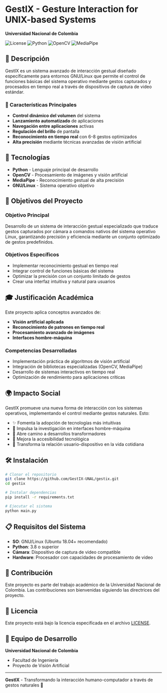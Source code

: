 # GestIX - Gesture Interaction for UNIX-based Systems

**Universidad Nacional de Colombia**

![License](https://img.shields.io/github/license/GestIX-UNAL/gestix)
![Python](https://img.shields.io/badge/python-3.11+-blue.svg)
![OpenCV](https://img.shields.io/badge/opencv-4.0+-green.svg)
![MediaPipe](https://img.shields.io/badge/mediapipe-latest-orange.svg)

## 📖 Descripción

GestIX es un sistema avanzado de interacción gestual diseñado específicamente para entornos GNU/Linux que permite el control de funciones básicas del sistema operativo mediante gestos capturados y procesados en tiempo real a través de dispositivos de captura de video estándar.

### 🎯 Características Principales

- **Control dinámico del volumen** del sistema
- **Lanzamiento automatizado** de aplicaciones
- **Navegación entre aplicaciones** activas
- **Regulación del brillo** de pantalla
- **Reconocimiento en tiempo real** con 6-8 gestos optimizados
- **Alta precisión** mediante técnicas avanzadas de visión artificial

## 🔧 Tecnologías

- **Python** - Lenguaje principal de desarrollo
- **OpenCV** - Procesamiento de imágenes y visión artificial
- **MediaPipe** - Reconocimiento gestual de alta precisión
- **GNU/Linux** - Sistema operativo objetivo

## 🚀 Objetivos del Proyecto

### Objetivo Principal
Desarrollo de un sistema de interacción gestual especializado que traduce gestos capturados por cámara a comandos nativos del sistema operativo Linux, garantizando precisión y eficiencia mediante un conjunto optimizado de gestos predefinidos.

### Objetivos Específicos
- Implementar reconocimiento gestual en tiempo real
- Integrar control de funciones básicas del sistema
- Optimizar la precisión con un conjunto limitado de gestos
- Crear una interfaz intuitiva y natural para usuarios

## 🎓 Justificación Académica

Este proyecto aplica conceptos avanzados de:
- **Visión artificial aplicada**
- **Reconocimiento de patrones en tiempo real**
- **Procesamiento avanzado de imágenes**
- **Interfaces hombre-máquina**

### Competencias Desarrolladas
- Implementación práctica de algoritmos de visión artificial
- Integración de bibliotecas especializadas (OpenCV, MediaPipe)
- Desarrollo de sistemas interactivos en tiempo real
- Optimización de rendimiento para aplicaciones críticas

## 🌍 Impacto Social

GestIX promueve una nueva forma de interacción con los sistemas operativos, implementando el control mediante gestos naturales. Esto:

- ✨ Fomenta la adopción de tecnologías más intuitivas
- 🔬 Impulsa la investigación en interfaces hombre-máquina
- 🚀 Abre camino a desarrollos transformadores
- 🤝 Mejora la accesibilidad tecnológica
- 🌟 Transforma la relación usuario-dispositivo en la vida cotidiana

## 🛠️ Instalación

```bash
# Clonar el repositorio
git clone https://github.com/GestIX-UNAL/gestix.git
cd gestix

# Instalar dependencias
pip install -r requirements.txt

# Ejecutar el sistema
python main.py
```

## 📋 Requisitos del Sistema

- **SO**: GNU/Linux (Ubuntu 18.04+ recomendado)
- **Python**: 3.8 o superior
- **Cámara**: Dispositivo de captura de video compatible
- **Hardware**: Procesador con capacidades de procesamiento de video

## 🤝 Contribución

Este proyecto es parte del trabajo académico de la Universidad Nacional de Colombia. Las contribuciones son bienvenidas siguiendo las directrices del proyecto.

## 📄 Licencia

Este proyecto está bajo la licencia especificada en el archivo [LICENSE](LICENSE).

## 👥 Equipo de Desarrollo

**Universidad Nacional de Colombia**
- Facultad de Ingeniería
- Proyecto de Visión Artificial

---

**GestIX** - Transformando la interacción humano-computador a través de gestos naturales 🤲
